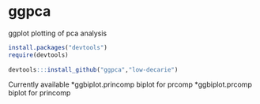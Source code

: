 ggpca
=====

ggplot plotting of pca analysis

```R
install.packages("devtools")
require(devtools)
    
devtools:::install_github("ggpca","low-decarie")
```
    
Currently available
*ggbiplot.princomp biplot for prcomp
*ggbiplot.prcomp biplot for princomp
